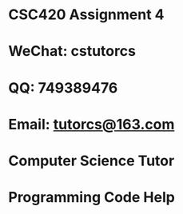 # CSC420 Assignment 4

# WeChat: cstutorcs

# QQ: 749389476

# Email: tutorcs@163.com

# Computer Science Tutor

# Programming Code Help
